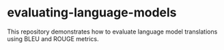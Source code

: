 # evaluating-language-models
This repository demonstrates how to evaluate language model translations using BLEU and ROUGE metrics.
